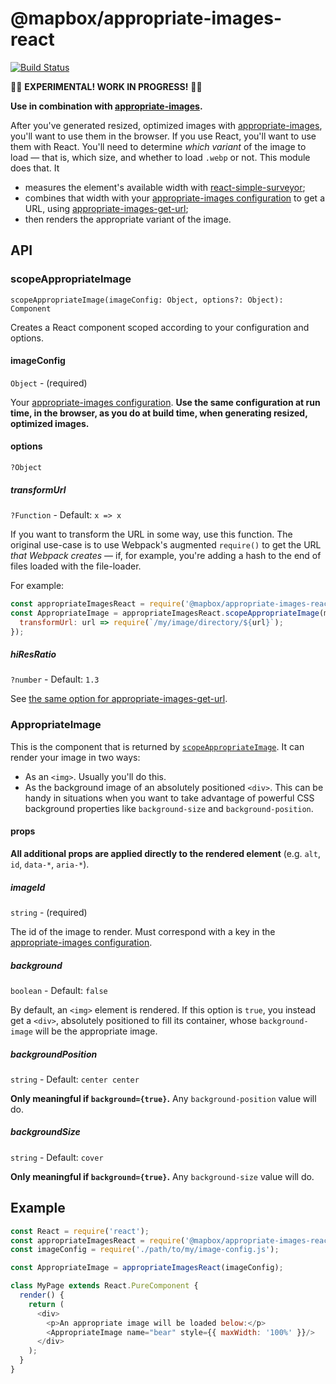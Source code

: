 # @mapbox/appropriate-images-react

[![Build Status](https://travis-ci.org/mapbox/appropriate-images-react.svg?branch=master)](https://travis-ci.org/mapbox/appropriate-images-react)

🚧🚧 **EXPERIMENTAL! WORK IN PROGRESS!** 🚧🚧

**Use in combination with [appropriate-images].**

After you've generated resized, optimized images with [appropriate-images], you'll want to use them in the browser.
If you use React, you'll want to use them with React.
You'll need to determine *which variant* of the image to load — that is, which size, and whether to load `.webp` or not.
This module does that. It

- measures the element's available width with [react-simple-surveyor](https://github.com/mapbox/react-simple-surveyor);
- combines that width with your [appropriate-images configuration] to get a URL, using [appropriate-images-get-url];
- then renders the appropriate variant of the image.

## API

### scopeAppropriateImage

```
scopeAppropriateImage(imageConfig: Object, options?: Object): Component
```

Creates a React component scoped according to your configuration and options.

#### imageConfig

`Object` - (required)

Your [appropriate-images configuration].
**Use the same configuration at run time, in the browser, as you do at build time, when generating resized, optimized images.**

#### options

`?Object`

##### transformUrl

`?Function` - Default: `x => x`

If you want to transform the URL in some way, use this function.
The original use-case is to use Webpack's augmented `require()` to get the URL *that Webpack creates* — if, for example, you're adding a hash to the end of files loaded with the file-loader.

For example:

```js
const appropriateImagesReact = require('@mapbox/appropriate-images-react');
const AppropriateImage = appropriateImagesReact.scopeAppropriateImage(myImageConfig, {
  transformUrl: url => require(`/my/image/directory/${url}`);
});
```

##### hiResRatio

`?number` - Default: `1.3`

See [the same option for appropriate-images-get-url](https://github.com/mapbox/appropriate-images-get-url#hiresratio).

### AppropriateImage

This is the component that is returned by [`scopeAppropriateImage`].
It can render your image in two ways:

- As an `<img>`.
  Usually you'll do this.
- As the background image of an absolutely positioned `<div>`.
  This can be handy in situations when you want to take advantage of powerful CSS background properties like `background-size` and `background-position`.

#### props

**All additional props are applied directly to the rendered element** (e.g. `alt`, `id`, `data-*`, `aria-*`).

##### imageId

`string` - (required)

The id of the image to render.
Must correspond with a key in the [appropriate-images configuration].

##### background

`boolean` - Default: `false`

By default, an `<img>` element is rendered.
If this option is `true`, you instead get a `<div>`, absolutely positioned to fill its container, whose `background-image` will be the appropriate image.

##### backgroundPosition

`string` - Default: `center center`

**Only meaningful if `background={true}`.**
Any `background-position` value will do.

##### backgroundSize

`string` - Default: `cover`

**Only meaningful if `background={true}`.**
Any `background-size` value will do.

## Example

```js
const React = require('react');
const appropriateImagesReact = require('@mapbox/appropriate-images-react');
const imageConfig = require('./path/to/my/image-config.js');

const AppropriateImage = appropriateImagesReact(imageConfig);

class MyPage extends React.PureComponent {
  render() {
    return (
      <div>
        <p>An appropriate image will be loaded below:</p>
        <AppropriateImage name="bear" style={{ maxWidth: '100%' }}/>
      </div>
    );
  }
}
```

[appropriate-images]: https://github.com/mapbox/appropriate-images
[appropriate-images configuration]: https://github.com/mapbox/appropriate-images#image-configuration
[appropriate-images-get-url]: https://github.com/mapbox/appropriate-images-get-url
[`scopeAppropriateImage`]: #scopeappropriateimage

